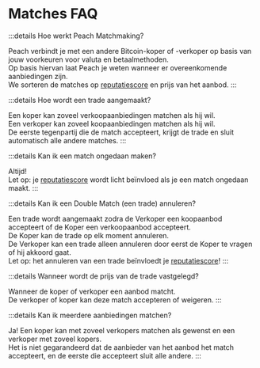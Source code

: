 # Matches FAQ

:::details Hoe werkt Peach Matchmaking?

Peach verbindt je met een andere Bitcoin-koper of -verkoper op basis van jouw voorkeuren voor valuta en betaalmethoden.  
Op basis hiervan laat Peach je weten wanneer er overeenkomende aanbiedingen zijn.  
We sorteren de matches op [reputatiescore](/faq/account/#what-does-the-peach-score-mean) en prijs van het aanbod.
:::

:::details Hoe wordt een trade aangemaakt?

Een koper kan zoveel verkoopaanbiedingen matchen als hij wil.  
Een verkoper kan zoveel koopaanbiedingen matchen als hij wil.  
De eerste tegenpartij die de match accepteert, krijgt de trade en sluit automatisch alle andere matches.
:::

:::details Kan ik een match ongedaan maken?

Altijd!  
Let op: je [reputatiescore](/faq/account/#what-does-the-peach-score-mean) wordt licht beïnvloed als je een match ongedaan maakt.
:::

:::details Kan ik een Double Match (een trade) annuleren?

Een trade wordt aangemaakt zodra de Verkoper een koopaanbod accepteert of de Koper een verkoopaanbod accepteert.  
De Koper kan de trade op elk moment annuleren.  
De Verkoper kan een trade alleen annuleren door eerst de Koper te vragen of hij akkoord gaat.  
Let op: het annuleren van een trade beïnvloedt je [reputatiescore](/faq/account/#what-does-the-peach-score-mean)!
:::

:::details Wanneer wordt de prijs van de trade vastgelegd?

Wanneer de koper of verkoper een aanbod matcht.  
De verkoper of koper kan deze match accepteren of weigeren.
:::

:::details Kan ik meerdere aanbiedingen matchen?

Ja! Een koper kan met zoveel verkopers matchen als gewenst en een verkoper met zoveel kopers.  
Het is niet gegarandeerd dat de aanbieder van het aanbod het match accepteert, en de eerste die accepteert sluit alle andere.
:::
